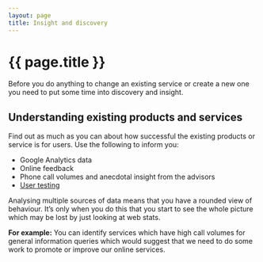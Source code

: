 ```yaml
---
layout: page
title: Insight and discovery
---
```


# {{ page.title }}

Before you do anything to change an existing service or create a new one you need to put some time into discovery and insight.

## Understanding existing products and services

Find out as much as you can about how successful the existing products or service is for users. Use the following to inform you:

- Google Analytics data
- Online feedback
- Phone call volumes and anecdotal insight from the advisors
- [User testing](/essex-county-council-digital-manual/Service-Transformation-team/User-need/User-testing)

Analysing multiple sources of data means that you have a rounded view of behaviour. It’s only when you do this that you start to see the whole picture which may be lost by just looking at web stats.

**For example:** You can identify services which have high call volumes for general information queries which would suggest that we need to do some work to promote or improve our online services.